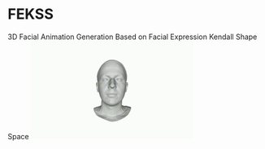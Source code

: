 # FEKSS
3D Facial Animation Generation Based on Facial Expression Kendall Shape Space
<img src="./sentence01.gif" alt="sentence01" width="320" height="-1">
